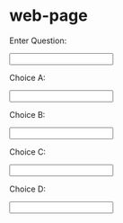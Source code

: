 # web-page

Enter Question:
<form>
<input type="text">
</form> 

Choice A:
<form>
<input type="text">
</form> 

Choice B:
<form>
<input type="text">
</form> 

Choice C:
<form>
<input type="text">
</form> 

Choice D:
<form>
<input type="text">
</form> 
